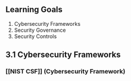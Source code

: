 ## Learning Goals
1. Cybersecurity Frameworks
2. Security Governance
3. Security Controls

## 3.1 Cybersecurity Frameworks
### [[NIST CSF]] (Cybersecurity Framework)


